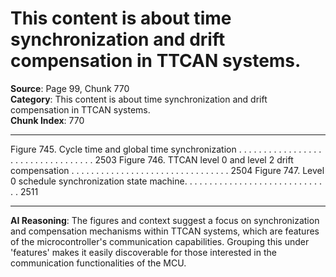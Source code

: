 # This content is about time synchronization and drift compensation in TTCAN systems.

**Source**: Page 99, Chunk 770  
**Category**: This content is about time synchronization and drift compensation in TTCAN systems.  
**Chunk Index**: 770

---

Figure 745. Cycle time and global time synchronization . . . . . . . . . . . . . . . . . . . . . . . . . . . . . . . . . . 2503
Figure 746. TTCAN level 0 and level 2 drift compensation . . . . . . . . . . . . . . . . . . . . . . . . . . . . . . . . 2504
Figure 747. Level 0 schedule synchronization state machine. . . . . . . . . . . . . . . . . . . . . . . . . . . . . . 2511

---

**AI Reasoning**: The figures and context suggest a focus on synchronization and compensation mechanisms within TTCAN systems, which are features of the microcontroller's communication capabilities. Grouping this under 'features' makes it easily discoverable for those interested in the communication functionalities of the MCU.
